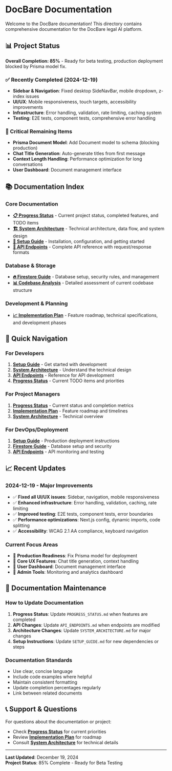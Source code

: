 # DocBare Documentation

Welcome to the DocBare documentation! This directory contains comprehensive documentation for the DocBare legal AI platform.

## 📊 Project Status

**Overall Completion: 85%** - Ready for beta testing, production deployment blocked by Prisma model fix.

### ✅ Recently Completed (2024-12-19)
- **Sidebar & Navigation**: Fixed desktop SideNavBar, mobile dropdown, z-index issues
- **UI/UX**: Mobile responsiveness, touch targets, accessibility improvements
- **Infrastructure**: Error handling, validation, rate limiting, caching system
- **Testing**: E2E tests, component tests, comprehensive error handling

### 🚧 Critical Remaining Items
- **Prisma Document Model**: Add Document model to schema (blocking production)
- **Chat Title Generation**: Auto-generate titles from first message
- **Context Length Handling**: Performance optimization for long conversations
- **User Dashboard**: Document management interface

## 📚 Documentation Index

### **Core Documentation**
- **[📋 Progress Status](PROGRESS_STATUS.md)** - Current project status, completed features, and TODO items
- **[🏗️ System Architecture](SYSTEM_ARCHITECTURE.md)** - Technical architecture, data flow, and system design
- **[🚀 Setup Guide](SETUP_GUIDE.md)** - Installation, configuration, and getting started
- **[🔧 API Endpoints](API_ENDPOINTS.md)** - Complete API reference with request/response formats

### **Database & Storage**
- **[🔥 Firestore Guide](FIRESTORE_GUIDE.md)** - Database setup, security rules, and management
- **[📊 Codebase Analysis](CODEBASE_ANALYSIS.md)** - Detailed assessment of current codebase structure

### **Development & Planning**
- **[📈 Implementation Plan](IMPLEMENTATION_PLAN.md)** - Feature roadmap, technical specifications, and development phases

## 🎯 Quick Navigation

### **For Developers**
1. **[Setup Guide](SETUP_GUIDE.md)** - Get started with development
2. **[System Architecture](SYSTEM_ARCHITECTURE.md)** - Understand the technical design
3. **[API Endpoints](API_ENDPOINTS.md)** - Reference for API development
4. **[Progress Status](PROGRESS_STATUS.md)** - Current TODO items and priorities

### **For Project Managers**
1. **[Progress Status](PROGRESS_STATUS.md)** - Current status and completion metrics
2. **[Implementation Plan](IMPLEMENTATION_PLAN.md)** - Feature roadmap and timelines
3. **[System Architecture](SYSTEM_ARCHITECTURE.md)** - Technical overview

### **For DevOps/Deployment**
1. **[Setup Guide](SETUP_GUIDE.md)** - Production deployment instructions
2. **[Firestore Guide](FIRESTORE_GUIDE.md)** - Database setup and security
3. **[API Endpoints](API_ENDPOINTS.md)** - API monitoring and testing

## 📈 Recent Updates

### **2024-12-19 - Major Improvements**
- ✅ **Fixed all UI/UX issues**: Sidebar, navigation, mobile responsiveness
- ✅ **Enhanced infrastructure**: Error handling, validation, caching, rate limiting
- ✅ **Improved testing**: E2E tests, component tests, error boundaries
- ✅ **Performance optimizations**: Next.js config, dynamic imports, code splitting
- ✅ **Accessibility**: WCAG 2.1 AA compliance, keyboard navigation

### **Current Focus Areas**
- 🚧 **Production Readiness**: Fix Prisma model for deployment
- 🚧 **Core UX Features**: Chat title generation, context handling
- 🚧 **User Dashboard**: Document management interface
- 🚧 **Admin Tools**: Monitoring and analytics dashboard

## 🔄 Documentation Maintenance

### **How to Update Documentation**
1. **Progress Status**: Update `PROGRESS_STATUS.md` when features are completed
2. **API Changes**: Update `API_ENDPOINTS.md` when endpoints are modified
3. **Architecture Changes**: Update `SYSTEM_ARCHITECTURE.md` for major changes
4. **Setup Instructions**: Update `SETUP_GUIDE.md` for new dependencies or steps

### **Documentation Standards**
- Use clear, concise language
- Include code examples where helpful
- Maintain consistent formatting
- Update completion percentages regularly
- Link between related documents

## 📞 Support & Questions

For questions about the documentation or project:
- Check **[Progress Status](PROGRESS_STATUS.md)** for current priorities
- Review **[Implementation Plan](IMPLEMENTATION_PLAN.md)** for roadmap
- Consult **[System Architecture](SYSTEM_ARCHITECTURE.md)** for technical details

---

**Last Updated**: December 19, 2024  
**Project Status**: 85% Complete - Ready for Beta Testing 